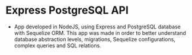# Express PostgreSQL API

- App developed in NodeJS, using Express and PostgreSQL database with Sequelize ORM. This app was made in order to better understand database abstraction levels, migrations, Sequelize configurations, complex queries and SQL relations.

